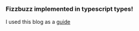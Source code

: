 ### Fizzbuzz implemented in typescript types!

I used this blog as a [guide](https://gal.hagever.com/posts/typing-the-technical-interview-in-typescript)
